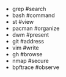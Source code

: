* grep     #search  
* bash     #command  
* st       #view  
* pacman   #organize  
* dwm      #present  
* git      #address  
* vim      #write    
* gh       #browse     
* nmap     #secure    
* bpftrace #observe 
